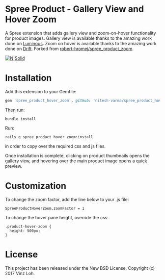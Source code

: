 Spree Product - Gallery View and Hover Zoom
===========================================

A Spree extension that adds gallery view and zoom-on-hover functionality for product images.
Gallery view is available thanks to the amazing work done on [Luminous](https://github.com/imgix/luminous).
Zoom on hover is available thanks to the amazing work done on [Drift](http://github.com/imgix/drift).
Forked from [robert-hromej/spree_product_zoom](https://github.com/robert-hromej/spree_product_zoom).

[![N|Solid](https://github.com/vinzloh/spree_product_hover_zoom/raw/master/spree-zoom-on-hover.gif)]()

Installation
=======

Add this extension to your Gemfile:

```ruby
gem 'spree_product_hover_zoom', github: 'nitesh-varma/spree_product_hover_zoom', branch: '3-6-stable'
```

Then run:

```
bundle install
```

Run:

```
rails g spree_product_hover_zoom:install
```

in order to copy over the required css and js files.

Once installation is complete, clicking on product thumbnails opens the gallery view, and hovering over the main product image opens a quick preview.

Customization
=============

To change the zoom factor, add the line below to your .js file:
```
SpreeProductHoverZoom.zoomFactor = 1
```

To change the hover pane height, override the css:
```
.product-hover-zoom {
  height: 500px;
}
```

License
=======

This project has been released under the New BSD License, Copyright (c) 2017 Vinz Loh.
